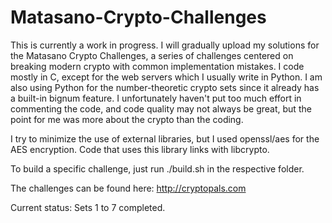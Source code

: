 # Matasano-Crypto-Challenges

This is currently a work in progress. I will gradually upload my solutions for the Matasano Crypto Challenges, a series of challenges centered on breaking modern crypto with common implementation mistakes. I code mostly in C, except for the web servers which I usually write in Python. I am also using Python for the number-theoretic crypto sets since it already has a built-in bignum feature. I unfortunately haven't put too much effort in commenting the code, and code quality may not always be great, but the point for me was more about the crypto than the coding.

I try to minimize the use of external libraries, but I used openssl/aes for the AES encryption.
Code that uses this library links with libcrypto.

To build a specific challenge, just run ./build.sh in the respective folder.

The challenges can be found here: http://cryptopals.com

Current status: Sets 1 to 7 completed.
